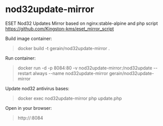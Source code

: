 # nod32update-mirror
ESET Nod32 Updates Mirror based on nginx:stable-alpine and php script https://github.com/Kingston-kms/eset_mirror_script


Build image container:
>docker build -t gerain/nod32update-mirror .


Run container:
>docker run -d -p 8084:80 -v nod32update-mirror:/nod32update --restart always --name nod32update-mirror gerain/nod32update-mirror


Update nod32 antivirus bases:
>docker exec nod32update-mirror php update.php


Open in your browser:
>http://<youip>:8084
